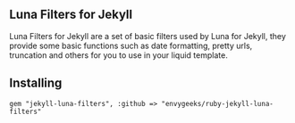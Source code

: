 ## Luna Filters for Jekyll

Luna Filters for Jekyll are a set of basic filters used by Luna for Jekyll,
they provide some basic functions such as date formatting, pretty urls,
truncation and others for you to use in your liquid template.

## Installing

```
gem "jekyll-luna-filters", :github => "envygeeks/ruby-jekyll-luna-filters"
```
